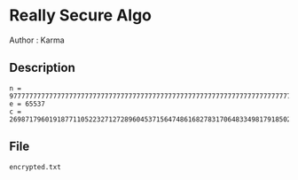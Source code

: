 # Really Secure Algo

Author : Karma

## Description

```
n = 977777777777777777777777777777777777777777777777777777777777777777777777777777777777777777777777777777777777777777777777777777777777777777777
e = 65537
c = 26987179601918771105223271272896045371564748616827831706483349817918502636942513661610414964890167973806267609865806471196599216611074984012

```
## File
```
encrypted.txt
```
